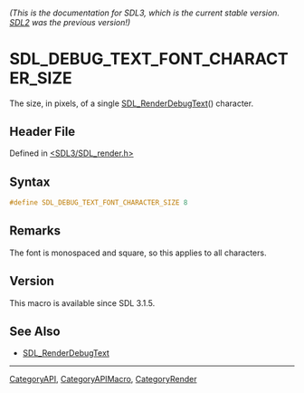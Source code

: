 ###### (This is the documentation for SDL3, which is the current stable version. [SDL2](https://wiki.libsdl.org/SDL2/) was the previous version!)
# SDL_DEBUG_TEXT_FONT_CHARACTER_SIZE

The size, in pixels, of a single [SDL_RenderDebugText](SDL_RenderDebugText)() character.

## Header File

Defined in [<SDL3/SDL_render.h>](https://github.com/libsdl-org/SDL/blob/main/include/SDL3/SDL_render.h)

## Syntax

```c
#define SDL_DEBUG_TEXT_FONT_CHARACTER_SIZE 8
```

## Remarks

The font is monospaced and square, so this applies to all characters.

## Version

This macro is available since SDL 3.1.5.

## See Also

- [SDL_RenderDebugText](SDL_RenderDebugText)

----
[CategoryAPI](CategoryAPI), [CategoryAPIMacro](CategoryAPIMacro), [CategoryRender](CategoryRender)

